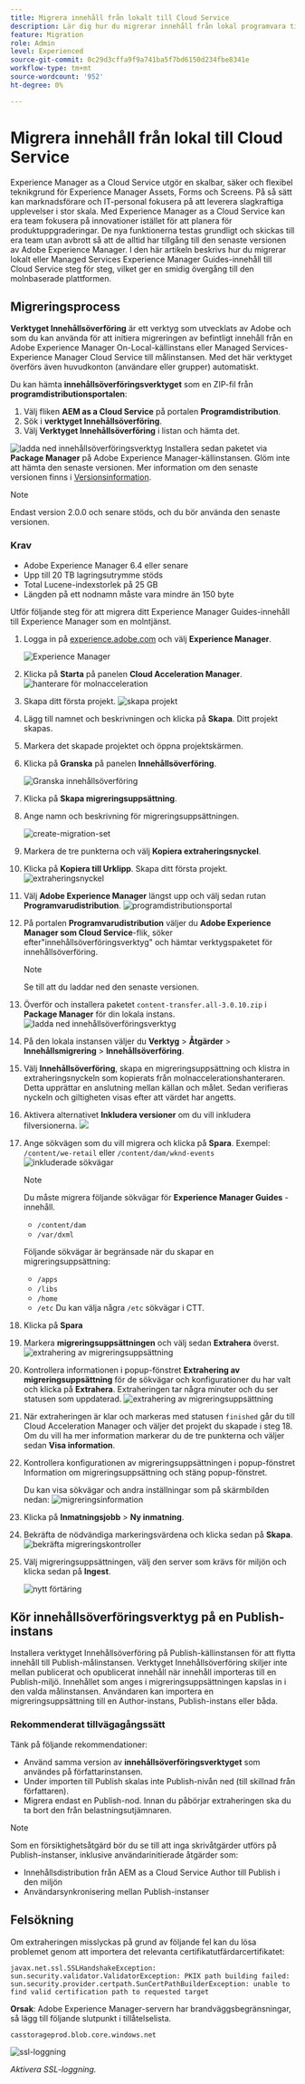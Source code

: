 ```yaml
---
title: Migrera innehåll från lokalt till Cloud Service
description: Lär dig hur du migrerar innehåll från lokal programvara till Cloud Service
feature: Migration
role: Admin
level: Experienced
source-git-commit: 0c29d3cffa9f9a741ba5f7bd6150d234fbe8341e
workflow-type: tm+mt
source-wordcount: '952'
ht-degree: 0%

---
```


# Migrera innehåll från lokal till Cloud Service

Experience Manager as a Cloud Service utgör en skalbar, säker och flexibel teknikgrund för Experience Manager Assets, Forms och Screens. På så sätt kan marknadsförare och IT-personal fokusera på att leverera slagkraftiga upplevelser i stor skala.
Med Experience Manager as a Cloud Service kan era team fokusera på innovationer istället för att planera för produktuppgraderingar. De nya funktionerna testas grundligt och skickas till era team utan avbrott så att de alltid har tillgång till den senaste versionen av Adobe Experience Manager.
I den här artikeln beskrivs hur du migrerar lokalt eller Managed Services Experience Manager Guides-innehåll till Cloud Service steg för steg, vilket ger en smidig övergång till den molnbaserade plattformen.

## Migreringsprocess

**Verktyget Innehållsöverföring** är ett verktyg som utvecklats av Adobe och som du kan använda för att initiera migreringen av befintligt innehåll från en Adobe Experience Manager On-Local-källinstans eller Managed Services-Experience Manager Cloud Service till målinstansen.
Med det här verktyget överförs även huvudkonton (användare eller grupper) automatiskt.

Du kan hämta **innehållsöverföringsverktyget** som en ZIP-fil från **programdistributionsportalen**:

1. Välj fliken **AEM as a Cloud Service** på portalen **Programdistribution**.
1. Sök i **verktyget Innehållsöverföring**.
1. Välj **Verktyget Innehållsöverföring** i listan och hämta det.

![ladda ned innehållsöverföringsverktyg](./assets/content-transfer-tool-software-portal.png)
Installera sedan paketet via **Package Manager** på Adobe Experience Manager-källinstansen. Glöm inte att hämta den senaste versionen.
Mer information om den senaste versionen finns i [Versionsinformation](https://experienceleague.adobe.com/docs/experience-manager-cloud-service/content/release-notes/release-notes/release-notes-current.html?lang=en).

>[!NOTE]
> 
> Endast version 2.0.0 och senare stöds, och du bör använda den senaste versionen.

### Krav

* Adobe Experience Manager 6.4 eller senare
* Upp till 20 TB lagringsutrymme stöds
* Total Lucene-indexstorlek på 25 GB
* Längden på ett nodnamn måste vara mindre än 150 byte


Utför följande steg för att migrera ditt Experience Manager Guides-innehåll till Experience Manager som en molntjänst.

1. Logga in på [experience.adobe.com](https://experience.adobe.com/) och välj **Experience Manager**.

   ![Experience Manager](./assets/migration-experience-manager.png)


1. Klicka på **Starta** på panelen **Cloud Acceleration Manager**.
   ![hanterare för molnacceleration](./assets/migration-experience-manager-cloud.png)

1. Skapa ditt första projekt.
   ![skapa projekt](./assets/migration-cloud-create-project.png)

1. Lägg till namnet och beskrivningen och klicka på **Skapa**. Ditt projekt skapas.
1. Markera det skapade projektet och öppna projektskärmen.
1. Klicka på **Granska** på panelen **Innehållsöverföring**.

   ![Granska innehållsöverföring](./assets/migration-content-transfer-review.png)

1. Klicka på **Skapa migreringsuppsättning**.

1. Ange namn och beskrivning för migreringsuppsättningen.


   ![create-migration-set](./assets/migration-cloud-create-migration-set.png)


1. Markera de tre punkterna och välj **Kopiera extraheringsnyckel**.


1. Klicka på **Kopiera till Urklipp**.
Skapa ditt första projekt.
   ![extraheringsnyckel](./assets/migration-copy-to-clipboard.png)

1. Välj **Adobe Experience Manager** längst upp och välj sedan rutan **Programvarudistribution**.
   ![programdistributionsportal](./assets/migration-software-portal.png)


1. På portalen **Programvarudistribution** väljer du **Adobe Experience Manager som Cloud Service**-flik, söker efter&quot;innehållsöverföringsverktyg&quot; och hämtar verktygspaketet för innehållsöverföring.

   >[!NOTE]
   >
   >  Se till att du laddar ned den senaste versionen.

1. Överför och installera paketet `content-transfer.all-3.0.10.zip` i **Package Manager** för din lokala instans.
   ![ladda ned innehållsöverföringsverktyg](./assets/content-transfer-tool-software-portal.png)


1. På den lokala instansen väljer du **Verktyg** > **Åtgärder** > **Innehållsmigrering** > **Innehållsöverföring**.


1. Välj **Innehållsöverföring**, skapa en migreringsuppsättning och klistra in extraheringsnyckeln som kopierats från molnaccelerationshanteraren. Detta upprättar en anslutning mellan källan och målet. Sedan verifieras nyckeln och giltigheten visas efter att värdet har angetts.

1. Aktivera alternativet **Inkludera versioner** om du vill inkludera filversionerna.
   ![](./assets/migration-create-migration-set.png)

1. Ange sökvägen som du vill migrera och klicka på **Spara**.
Exempel: `/content/we-retail`
eller
   `/content/dam/wknd-events`
   ![inkluderade sökvägar](./assets/migration-included-paths.png)



   >[!NOTE]
   >
   > Du måste migrera följande sökvägar för **Experience Manager Guides** -innehåll.

   * `/content/dam`
   * `/var/dxml`

   Följande sökvägar är begränsade när du skapar en migreringsuppsättning:
   * `/apps`
   * `/libs`
   * `/home`
   * `/etc` Du kan välja några `/etc` sökvägar i CTT.

1. Klicka på **Spara**
1. Markera **migreringsuppsättningen** och välj sedan **Extrahera** överst.
   ![extrahering av migreringsuppsättning ](./assets/migration-extract.png)

1. Kontrollera informationen i popup-fönstret **Extrahering av migreringsuppsättning** för de sökvägar och konfigurationer du har valt och klicka på **Extrahera**.
Extraheringen tar några minuter och du ser statusen som uppdaterad.
   ![extrahering av migreringsuppsättning](./assets/migration-set-extraction.png)

1. När extraheringen är klar och markeras med statusen `finished` går du till Cloud Acceleration Manager och väljer det projekt du skapade i steg 18.
Om du vill ha mer information markerar du de tre punkterna och väljer sedan **Visa information**.


1. Kontrollera konfigurationen av migreringsuppsättningen i popup-fönstret Information om migreringsuppsättning och stäng popup-fönstret.

   Du kan visa sökvägar och andra inställningar som på skärmbilden nedan:
   ![migreringsinformation](./assets/migration-details.png)


1. Klicka på **Inmatningsjobb** > **Ny inmatning**.
1. Bekräfta de nödvändiga markeringsvärdena och klicka sedan på **Skapa**.
   ![bekräfta migreringskontroller](./assets/migration-new-ingestion-acknowledge.png)

1. Välj migreringsuppsättningen, välj den server som krävs för miljön och klicka sedan på **Ingest**.

   ![nytt förtäring](./assets/migration-new-ingestion.png)



## Kör innehållsöverföringsverktyg på en Publish-instans

Installera verktyget Innehållsöverföring på Publish-källinstansen för att flytta innehåll till Publish-målinstansen.
Verktyget Innehållsöverföring skiljer inte mellan publicerat och opublicerat innehåll när innehåll importeras till en Publish-miljö. Innehållet som anges i migreringsuppsättningen kapslas in i den valda målinstansen. Användaren kan importera en migreringsuppsättning till en Author-instans, Publish-instans eller båda.

### Rekommenderat tillvägagångssätt

Tänk på följande rekommendationer:

* Använd samma version av **innehållsöverföringsverktyget** som användes på författarinstansen.
* Under importen till Publish skalas inte Publish-nivån ned (till skillnad från författaren).
* Migrera endast en Publish-nod. Innan du påbörjar extraheringen ska du ta bort den från belastningsutjämnaren.

>[!NOTE]
>
> Som en försiktighetsåtgärd bör du se till att inga skrivåtgärder utförs på Publish-instanser, inklusive användarinitierade åtgärder som:
> * Innehållsdistribution från AEM as a Cloud Service Author till Publish i den miljön
> * Användarsynkronisering mellan Publish-instanser


## Felsökning

Om extraheringen misslyckas på grund av följande fel kan du lösa problemet genom att importera det relevanta certifikatutfärdarcertifikatet:

`javax.net.ssl.SSLHandshakeException: sun.security.validator.ValidatorException: PKIX path building failed: sun.security.provider.certpath.SunCertPathBuilderException: unable to find valid certification path to requested target`

**Orsak**: Adobe Experience Manager-servern har brandväggsbegränsningar, så lägg till följande slutpunkt i tillåtelselista.

`casstorageprod.blob.core.windows.net`


![ssl-loggning](./assets/migration-ssl-logging.png)


*Aktivera SSL-loggning.*




